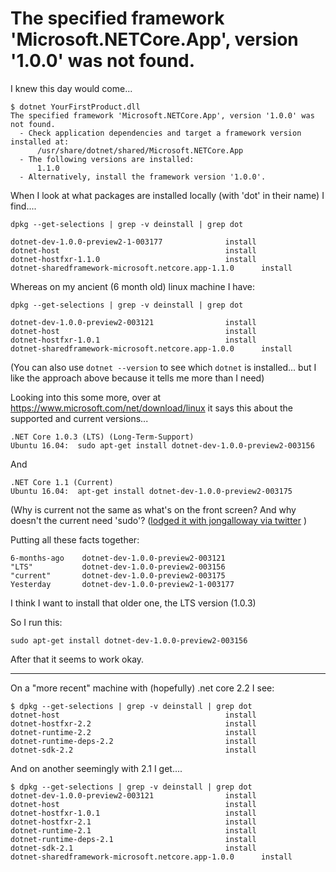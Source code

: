 # The specified framework 'Microsoft.NETCore.App', version '1.0.0' was not found.

I knew this day would come...

    $ dotnet YourFirstProduct.dll
    The specified framework 'Microsoft.NETCore.App', version '1.0.0' was not found.
      - Check application dependencies and target a framework version installed at:
          /usr/share/dotnet/shared/Microsoft.NETCore.App
      - The following versions are installed:
          1.1.0
      - Alternatively, install the framework version '1.0.0'.
      
When I look at what packages are installed locally (with 'dot' in their name) I find....

    dpkg --get-selections | grep -v deinstall | grep dot
    
    dotnet-dev-1.0.0-preview2-1-003177              install
    dotnet-host                                     install
    dotnet-hostfxr-1.1.0                            install
    dotnet-sharedframework-microsoft.netcore.app-1.1.0      install
      

Whereas on my ancient (6 month old) linux machine I have:
    
    dpkg --get-selections | grep -v deinstall | grep dot
    
    dotnet-dev-1.0.0-preview2-003121                install
    dotnet-host                                     install
    dotnet-hostfxr-1.0.1                            install
    dotnet-sharedframework-microsoft.netcore.app-1.0.0      install
      
(You can also use `dotnet --version` to see which `dotnet` is installed... but I like the approach above because it tells me more than I need)


Looking into this some more, over at <https://www.microsoft.com/net/download/linux> it says this about the supported and current versions...

    .NET Core 1.0.3 (LTS) (Long-Term-Support)
    Ubuntu 16.04:  sudo apt-get install dotnet-dev-1.0.0-preview2-003156

And

    .NET Core 1.1 (Current)    
    Ubuntu 16.04:  apt-get install dotnet-dev-1.0.0-preview2-003175


(Why is current not the same as what's on the front screen? And why doesn't the current need 'sudo'? ([lodged it with jongalloway via twitter](https://twitter.com/secretGeek/status/823712625942896640) )
    
Putting all these facts together:

    6-months-ago    dotnet-dev-1.0.0-preview2-003121
    "LTS"           dotnet-dev-1.0.0-preview2-003156
    "current"       dotnet-dev-1.0.0-preview2-003175
    Yesterday       dotnet-dev-1.0.0-preview2-1-003177

    
    
I think I want to install that older one, the LTS version (1.0.3) 

So I run this:

    sudo apt-get install dotnet-dev-1.0.0-preview2-003156


After that it seems to work okay.


-----

On a "more recent" machine with (hopefully) .net core 2.2 I see:


	$ dpkg --get-selections | grep -v deinstall | grep dot
	dotnet-host                                     install
	dotnet-hostfxr-2.2                              install
	dotnet-runtime-2.2                              install
	dotnet-runtime-deps-2.2                         install
	dotnet-sdk-2.2                                  install

And on another seemingly with 2.1 I get....

	$ dpkg --get-selections | grep -v deinstall | grep dot
	dotnet-dev-1.0.0-preview2-003121                install
	dotnet-host                                     install
	dotnet-hostfxr-1.0.1                            install
	dotnet-hostfxr-2.1                              install
	dotnet-runtime-2.1                              install
	dotnet-runtime-deps-2.1                         install
	dotnet-sdk-2.1                                  install
	dotnet-sharedframework-microsoft.netcore.app-1.0.0      install